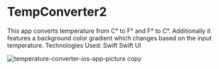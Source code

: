 # TempConverter2
This app converts temperature from C° to F° and F° to C°. Additionally it features a background color gradient which changes based on the input temperature.  Technologies Used: Swift Swift UI

![temperature-converter-ios-app-picture copy](https://github.com/johnmihal/TempConverter2/assets/107288799/614bdc80-3f8d-4f49-8e5e-2535b87ca5d4)
